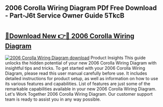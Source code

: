 ## 2006 Corolla Wiring Diagram PDf Free Download - Part-J6t Service Owner Guide 5TkcB

# <h2><a href="http://dfok84b.blite.top/?on=2006+Corolla+Wiring+Diagram">🔗Download New 👉🔴 2006 Corolla Wiring Diagram</a></h2>

[![2006 Corolla Wiring Diagram download](https://i.imgur.com/lujVjoI.png)](http://dfok84b.blite.top/?on=2006+Corolla+Wiring+Diagram)
Product Insights This guide unlocks the hidden potential of your new 2006 Corolla Wiring Diagram with insightful tips and tricks. To get started with your 2006 Corolla Wiring Diagram, please read this user manual carefully before use. It includes detailed instructions for product setup, as well as information on how to use its various features and capabilities. List of features are just some of the remarkable capabilities available in your new 2006 Corolla Wiring Diagram. Let's Work Together 2006 Corolla Wiring Diagram. Our customer support team is ready to assist you in any way possible.
